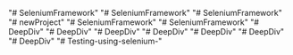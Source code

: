 "# SeleniumFramework" 
"# SeleniumFramework" 
"# SeleniumFramework" 
"# newProject" 
"# SeleniumFramework" 
"# SeleniumFramework" 
"# DeepDiv" 
"# DeepDiv" 
"# DeepDiv" 
"# DeepDiv" 
"# DeepDiv" 
"# DeepDiv" 
"# DeepDiv" 
"# Testing-using-selenium-" 
